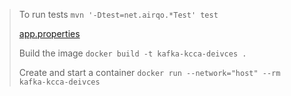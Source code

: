 > To run tests
> `mvn '-Dtest=net.airqo.*Test' test`
> 
> [app.properties](https://airqo.slack.com/archives/GTHGHCB4G/p1616436451001100)
>
>Build the image
>`docker build -t kafka-kcca-deivces .`
>
>
>Create and start a container
>`docker run --network="host" --rm kafka-kcca-deivces`